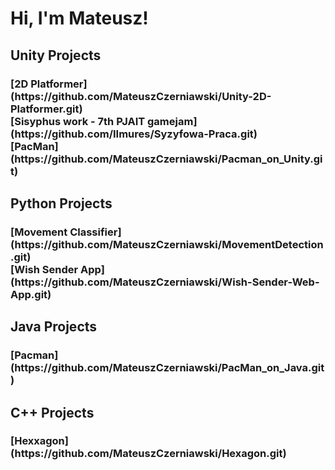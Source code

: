 <h1>Hi, I'm Mateusz!</h1>
<h2>Unity Projects</h2>
<h3>
  [2D Platformer](https://github.com/MateuszCzerniawski/Unity-2D-Platformer.git)<br>
  [Sisyphus work - 7th PJAIT gamejam](https://github.com/IImures/Syzyfowa-Praca.git)<br>
  [PacMan](https://github.com/MateuszCzerniawski/Pacman_on_Unity.git)<br>
</h3>
<h2>Python Projects</h2>
<h3>
  [Movement Classifier](https://github.com/MateuszCzerniawski/MovementDetection.git)<br>
  [Wish Sender App](https://github.com/MateuszCzerniawski/Wish-Sender-Web-App.git)<br>
</h3>
<h2>Java Projects</h2>
<h3>
  [Pacman](https://github.com/MateuszCzerniawski/PacMan_on_Java.git)
</h3>
<h2>C++ Projects</h2>
<h3>
  [Hexxagon](https://github.com/MateuszCzerniawski/Hexagon.git)
</h3>
